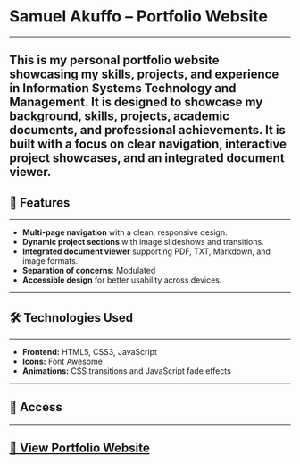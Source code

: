 # Samuel Akuffo – Portfolio Website
---
This is my personal portfolio website showcasing my skills, projects, and experience in Information Systems Technology and Management. It is designed to showcase my background, skills, projects, academic documents, and professional achievements. It is built with a focus on clear navigation, interactive project showcases, and an integrated document viewer.
---

## 📌 Features
---
- **Multi-page navigation** with a clean, responsive design.
- **Dynamic project sections** with image slideshows and transitions.
- **Integrated document viewer** supporting PDF, TXT, Markdown, and image formats.
- **Separation of concerns**: Modulated
- **Accessible design** for better usability across devices.
---

## 🛠 Technologies Used
---
- **Frontend:** HTML5, CSS3, JavaScript
- **Icons:** Font Awesome
- **Animations:** CSS transitions and JavaScript fade effects
---

## 🚀 Access
---
<a href="https://kwamesa.github.io/portfolio/index.html" target="_blank" rel="noopener noreferrer">🔗 View Portfolio Website</a>
---

